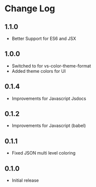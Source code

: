 # Change Log

## 1.1.0
- Better Support for ES6 and JSX

## 1.0.0
- Switched to for vs-color-theme-format
- Added theme colors for UI

## 0.1.4
- Improvements for Javascript Jsdocs

## 0.1.2
- Improvements for Javascript (babel)

## 0.1.1
- Fixed JSON multi level coloring

## 0.1.0
- Initial release


